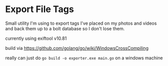# Export File Tags

Small utility I'm using to export tags I've placed on my photos and videos and back them up to a bolt database so I don't lose them.

currently using exiftool v10.81

build via https://github.com/golang/go/wiki/WindowsCrossCompiling

really can just do `go build -o exporter.exe main.go` on a windows machine